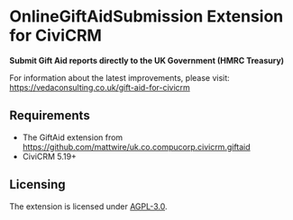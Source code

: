 # OnlineGiftAidSubmission Extension for CiviCRM

**Submit Gift Aid reports directly to the UK Government (HMRC Treasury)**

For information about the latest improvements, please visit: https://vedaconsulting.co.uk/gift-aid-for-civicrm

## Requirements
* The GiftAid extension from https://github.com/mattwire/uk.co.compucorp.civicrm.giftaid
* CiviCRM 5.19+

## Licensing
The extension is licensed under [AGPL-3.0](LICENSE.txt).
